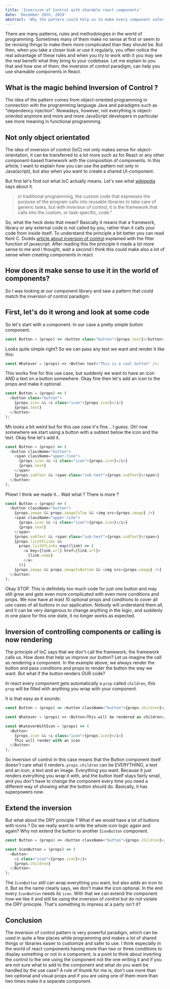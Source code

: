 ```yaml
---
title: 'Inversion of Control with sharable react components'
date: 'December 28th, 2019'
abstract: 'Why the pattern could help us to make every component safer and cleaner'
---
```


There are many patterns, rules and methodologies in the world of programming.
Sometimes many of them make no sense at first or seem to be revising things to make them more complicated than they should be.
But then, when you take a closer look or use it regularly, you often notice the real advantage of these rules and when you try to work with it you may see the real benefit what they bring to your codebase.
Let me explain to you that and how one of them, the inversion of control paradigm, can help you use shareable components in React.

## What is the magic behind Inversion of Control ?

The idea of ​​the pattern comes from object-oriented programming in connection with the programming language Java and paradigms such as "dependency injection".
Nowadays, however, not everything is object-oriented anymore and more and more JavaScript developers in particular see more meaning in functional programming.

## Not only object orientated

The idea of inversion of control (IoC) not only makes sense for object-orientation, it can be transferred to a lot more such as for React or any other component-based framework with the composition of components. In this article, I want to explain how you can use the pattern not only in Java(script), but also when you want to create a shared UI-component.

But first let's find out what IoC actually means. Let's see what [wikipedia](https://en.wikipedia.org/wiki/Inversion_of_control) says about it.

> in traditional programming, the custom code that expresses the purpose of the program calls into reusable libraries to take care of generic tasks, but with inversion of control, it is the framework that calls into the custom, or task-specific, code."

So, what the heck does that mean? Basically it means that a framework, library or any external code is not called by you, rather than it calls your code from inside itself.
To understand the principle a bit better you can read Kent C. Dodds [article about inversion of control](https://kentcdodds.com/blog/inversion-of-control) explained with the filter function of javascript. After reading this the principle it made a lot more sense to me and I thought, wait a second I think this could make also a lot of sense when creating components in react.

## How does it make sense to use it in the world of components?

So I was looking at our component library and saw a pattern that could match the inversion of control paradigm.

## First, let's do it wrong and look at some code

So let's start with a component. In our case a pretty simple button component.

```js
const Button = (props) => <button class="button">{props.text}</button>;
```

Looks quite simple right? So we can pass any text we want and render it like this:

```js
const Whatever = (props) => <Button text="This is a cool button" />;
```

This works fine for this use case, but suddenly we want to have an icon AND a text on a button somewhere. Okay fine then let's add an icon to the props and make it optional.

```js
const Button = (props) => (
  <button class="button">
    {props.icon && <i class="icon">{props.icon}</i>}
    {props.text}
  </button>
);
```

Mh looks a bit weird but for this use case it's fine... I guess. Oh! now somewhere we start using a button with a subtext below the icon and the text. Okay fine let's add it.

```js
const Button = (props) => (
  <button className="button">
    <span className="upper-line">
      {props.icon && <i class="icon">{props.icon}</i>}
      {props.text}
    </span>
    {props.subText && <span class="sub-text">{props.subText}</span>}
  </button>
);
```

Phew! I think we made it... Wait what ? There is more ?

```js
const Button = (props) => (
  <button className="button">
    {props.image && props.imageIsTop && <img src={props.image} />}
    <span className="upper-line">
      {props.icon && <i class="icon">{props.icon}</i>}
      {props.text}
    </span>
    {props.subText && <span class="sub-text">{props.subText}</span>}
    {props.listOfLinks &&
      props.listOfLinks.map((link) => (
        <a key={link.url} href={link.url}>
          {link.name}
        </a>
      ))}
    {props.image && props.imageIsBottom && <img src={props.image} />}
  </button>
);
```

Okay STOP. This is definitely too much code for just one button and may still grow and gets even more complicated with even more conditions and props. We now have at least 10 optional props and conditions to cover all use cases of all buttons in our application.
Nobody will understand them all, and it can be very dangerous to change anything in the logic, and suddenly in one place for this one state, it no longer works as expected.

## Inversion of controlling components or calling is now rendering

The principle of IoC says that we don't call the framework, the framework calls us. How does that help us improve our button?
Let us imagine the call as rendering a component. In the example above, we always render the button and pass conditions and props to render the button the way we want. But what if the button renders OUR code?

In react every component gets automatically a `prop` called `children`, this `prop` will be filled with anything you wrap with your component.

It is that easy as it sounds:

```js
const Button = (props) => <button className="button">{props.children}</button>;

const Whatever = (props) => <Button>This will be rendered as children</Button>;

const WhateverWithIcon = (props) => (
  <Button>
    {props.icon && <i class="icon">{props.icon}</i>}
    This will render with an icon
  </Button>
);
```

So inversion of control in this case means that the Button component itself doesn't care what it renders. `props.children` can be EVERYTHING, a text and an icon, a text and an image. Everything you want. Because it just renders everything you wrap it with, and the button itself stays fairly small, and you don't have to change the component every time you need a different way of showing what the button should do. Basically, it has superpowers now.

## Extend the inversion

But what about the DRY principle ? What if we would have a lot of buttons with icons ? Do we really want to write the whole icon logic again and again?
Why not extend the button to another `IconButton` component.

```js
const Button = (props) => <button className="button">{props.children}</button>;

const IconButton = (props) => (
  <Button>
    <i class="icon">{props.icon}</i>
    {props.children}
  </Button>
);
```

The `IconButton` still can wrap everything you want, but also adds an icon to it. But as the name clearly says, we don't make the icon optional. In the end every `IconButton` needs its `icon`.
With that we can extend the component how we like it and still be using the inversion of control but do not violate the DRY principle. That's something to impress at a party isn't it?

## Conclusion

The inversion of control pattern is very powerful paradigm, which can be used in quite a few places while programming and makes a lot of shared things or libraries easier to customize and safer to use.
I think especially in the world of react components having more than two or three conditions to display something or not in a component, is a point to think about inverting the control to the one using the component not the one writing it and if you are not sure what to add to the component and what do you want be handled by the use case? A rule of thumb for me is, don't use more than two optional and visual props and if you are using one of them more than two times make it a separate component.
